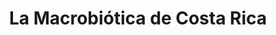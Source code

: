 ---
title: "La Macrobiótica de Costa Rica"
url: /zapote/la-macrobiotica-de-costa-rica/
shop: Allgemein
---